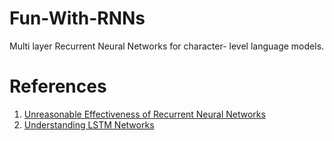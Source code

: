 # Fun-With-RNNs
Multi layer Recurrent Neural Networks for character- level language models.



# References 
1. [Unreasonable Effectiveness of Recurrent Neural Networks](http://karpathy.github.io/2015/05/21/rnn-effectiveness/)
2. [Understanding LSTM Networks](http://colah.github.io/posts/2015-08-Understanding-LSTMs/)

